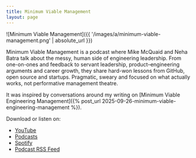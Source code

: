 ```yaml
---
title: Minimum Viable Management
layout: page
---
```

![Minimum Viable Management]({{ '/images/a/minimum-viable-management.png' | absolute_url }})

Minimum Viable Management is a podcast where Mike McQuaid and Neha Batra talk about the messy, human side of engineering leadership. From one-on-ones and feedback to servant leadership, product–engineering arguments and career growth, they share hard-won lessons from GitHub, open source and startups. Pragmatic, sweary and focused on what actually works, not performative management theatre.

It was inspired by conversations around my writing on
[Minimum Viable Engineering Management]({% post_url 2025-09-26-minimum-viable-engineering-management %}).

Download or listen on:

- [YouTube](https://www.youtube.com/playlist?list=PLdx6vnBOYrMZw3ZHjJJyItqQuZQhTIzhc)
- [Podcasts](https://podcasts.apple.com/gb/podcast/minimum-viable-management/id1845078315)
- [Spotify](https://open.spotify.com/show/2LgoStqQjQsv04nHWMI4GG)
- [Podcast RSS Feed](https://api.riverside.fm/hosting/Ryz8eZPj.rss)
